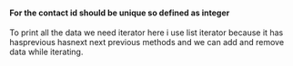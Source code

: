 #### For the contact id  should be unique so defined as integer
To print all the data we need iterator here i use list iterator because it has hasprevious hasnext next previous methods and we can add  and remove data while iterating.